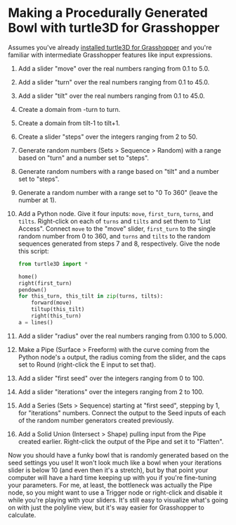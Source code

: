 # Making a Procedurally Generated Bowl with turtle3D for Grasshopper

Assumes you've already [installed turtle3D for Grasshopper](https://git.sr.ht/~boringcactus/turtle3D-grasshopper#installing) and you're familiar with intermediate Grasshopper features like input expressions.

1.  Add a slider "move" over the real numbers ranging from 0.1 to 5.0.
2.  Add a slider "turn" over the real numbers ranging from 0.1 to 45.0.
3.  Add a slider "tilt" over the real numbers ranging from 0.1 to 45.0.

4.  Create a domain from -turn to turn.
5.  Create a domain from tilt-1 to tilt+1.
6.  Create a slider "steps" over the integers ranging from 2 to 50.

7.  Generate random numbers (Sets > Sequence > Random) with a range based on "turn" and a number set to "steps".
8.  Generate random numbers with a range based on "tilt" and a number set to "steps".
9.  Generate a random number with a range set to "0 To 360" (leave the number at 1).

10. Add a Python node.
    Give it four inputs: `move`, `first_turn`, `turns`, and `tilts`.
    Right-click on each of `turns` and `tilts` and set them to "List Access".
    Connect `move` to the "move" slider, `first_turn` to the single random number from 0 to 360, and `turns` and `tilts` to the random sequences generated from steps 7 and 8, respectively.
    Give the node this script:
    ```python
    from turtle3D import *

    home()
    right(first_turn)
    pendown()
    for this_turn, this_tilt in zip(turns, tilts):
        forward(move)
        tiltup(this_tilt)
        right(this_turn)
    a = lines()
    ```

11. Add a slider "radius" over the real numbers
 ranging from 0.100 to 5.000.
12. Make a Pipe (Surface > Freeform) with the curve coming from the Python node's `a` output, the radius coming from the slider, and the caps set to Round (right-click the E input to set that).

13. Add a slider "first seed" over the integers ranging from 0 to 100.
14. Add a slider "iterations" over the integers ranging from 2 to 100.
15. Add a Series (Sets > Sequence) starting at "first seed", stepping by 1, for "iterations" numbers.
    Connect the output to the Seed inputs of each of the random number generators created previously.
16. Add a Solid Union (Intersect > Shape) pulling input from the Pipe created earlier.
    Right-click the output of the Pipe and set it to "Flatten".
    
Now you should have a funky bowl that is randomly generated based on the seed settings you use!
It won't look much like a bowl when your iterations slider is below 10 (and even then it's a stretch), but by that point your computer will have a hard time keeping up with you if you're fine-tuning your parameters.
For me, at least, the bottleneck was actually the Pipe node, so you might want to use a Trigger node or right-click and disable it while you're playing with your sliders.
It's still easy to visualize what's going on with just the polyline view, but it's way easier for Grasshopper to calculate.
